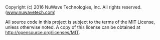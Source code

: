 
Copyright (c) 2016 NuWave Technologies, Inc. All rights reserved. (www.nuwavetech.com)

All source code in this project is subject to the terms of the MIT License, unless
otherwise noted. A copy of this license can be obtained at http://opensource.org/licenses/MIT.